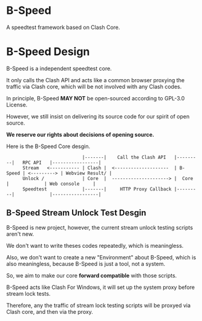 # B-Speed
A speedtest framework based on Clash Core.

# B-Speed Design

B-Speed is a independent speedtest core.

It only calls the Clash API and acts like a common browser proxying the traffic via Clash core, which will be not involved with any Clash codes.

In principle, B-Speed **MAY NOT** be open-sourced according to GPL-3.0 License. 

However, we still insist on delivering its source code for our spirit of open source.

**We reserve our rights about decisions of opening source.**

Here is the B-Speed Core desgin.

```
                            |-------|    Call the Clash API   |---------|   RPC API   |-----------------|
      Stream   <----------- | Clash |  <--------------------  | B-Speed | <---------> | Webview Result/ |
      Unlock /              | Core  |  ---------------------> |  Core   |             | Web console     |
      Speedtest             |-------|     HTTP Proxy Callback |---------|             |-----------------|
```

## B-Speed Stream Unlock Test Desgin

B-Speed is new project, however, the current stream unlock testing scripts aren't new.

We don't want to write theses codes repeatedly, which is meaningless.

Also, we don't want to create a new "Environment" about B-Speed, which is also meaningless, because B-Speed is just a tool, not a system.

So, we aim to make our core **forward compatible** with those scripts.

B-Speed acts like Clash For Windows, it will set up the system proxy before stream lock tests.

Therefore, any the traffic of stream lock testing scripts will be proxyed via Clash core, and then via the proxy.
